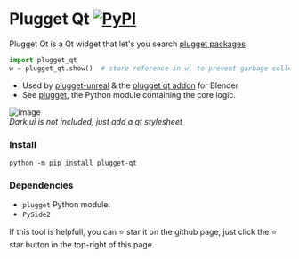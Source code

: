 # Plugget Qt [![PyPI](https://img.shields.io/pypi/v/plugget-qt)](https://pypi.org/project/plugget-qt/)

Plugget Qt is a Qt widget that let's you search [plugget packages](https://github.com/plugget/plugget-pkgs)

```python
import plugget_qt
w = plugget_qt.show()  # store reference in w, to prevent garbage collection
```

- Used by [plugget-unreal](https://github.com/plugget/plugget-unreal) & the [plugget qt addon](https://github.com/plugget/plugget-qt-addon) for Blender
- See [plugget](https://github.com/plugget/plugget), the Python module containing the core logic.

![image](https://github.com/plugget/plugget-qt-addon/assets/3758308/0752c140-5b26-452e-81ac-fc4e36ccdb23)<br>
_Dark ui is not included, just add a qt stylesheet_

### Install
```
python -m pip install plugget-qt
```

### Dependencies
- `plugget` Python module.
- `PySide2`




If this tool is helpfull, you can ⭐ star it on the github page,
just click the ⭐ star button in the top-right of this page.
